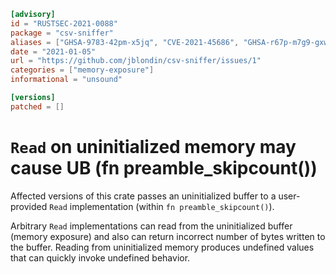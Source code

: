 ```toml
[advisory]
id = "RUSTSEC-2021-0088"
package = "csv-sniffer"
aliases = ["GHSA-9783-42pm-x5jq", "CVE-2021-45686", "GHSA-r67p-m7g9-gxw6"]
date = "2021-01-05"
url = "https://github.com/jblondin/csv-sniffer/issues/1"
categories = ["memory-exposure"]
informational = "unsound"

[versions]
patched = []
```

# `Read` on uninitialized memory may cause UB (fn preamble_skipcount())

Affected versions of this crate passes an uninitialized buffer to a user-provided `Read` implementation (within `fn preamble_skipcount()`).

Arbitrary `Read` implementations can read from the uninitialized buffer (memory exposure) and also can return incorrect number of bytes written to the buffer.
Reading from uninitialized memory produces undefined values that can quickly invoke undefined behavior.
